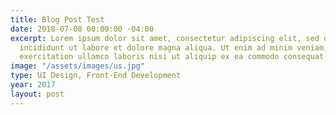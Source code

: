 ```yaml
---
title: Blog Post Test
date: 2018-07-08 00:00:00 -04:00
excerpt: Lorem ipsum dolor sit amet, consectetur adipiscing elit, sed do eiusmod tempor
  incididunt ut labore et dolore magna aliqua. Ut enim ad minim veniam, quis nostrud
  exercitation ullamco laboris nisi ut aliquip ex ea commodo consequat.
image: "/assets/images/us.jpg"
type: UI Design, Front-End Development
year: 2017
layout: post
---
```


